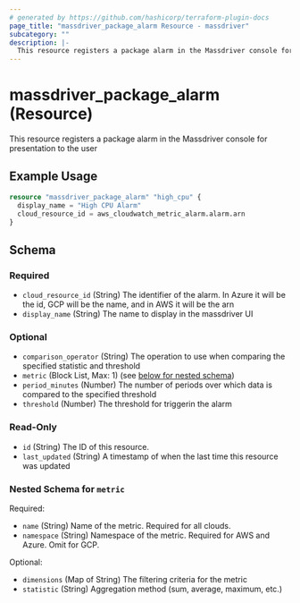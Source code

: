```yaml
---
# generated by https://github.com/hashicorp/terraform-plugin-docs
page_title: "massdriver_package_alarm Resource - massdriver"
subcategory: ""
description: |-
  This resource registers a package alarm in the Massdriver console for presentation to the user
---
```


# massdriver_package_alarm (Resource)

This resource registers a package alarm in the Massdriver console for presentation to the user

## Example Usage

```terraform
resource "massdriver_package_alarm" "high_cpu" {
  display_name = "High CPU Alarm"
  cloud_resource_id = aws_cloudwatch_metric_alarm.alarm.arn
}
```

<!-- schema generated by tfplugindocs -->
## Schema

### Required

- `cloud_resource_id` (String) The identifier of the alarm. In Azure it will be the id, GCP will be the name, and in AWS it will be the arn
- `display_name` (String) The name to display in the massdriver UI

### Optional

- `comparison_operator` (String) The operation to use when comparing the specified statistic and threshold
- `metric` (Block List, Max: 1) (see [below for nested schema](#nestedblock--metric))
- `period_minutes` (Number) The number of periods over which data is compared to the specified threshold
- `threshold` (Number) The threshold for triggerin the alarm

### Read-Only

- `id` (String) The ID of this resource.
- `last_updated` (String) A timestamp of when the last time this resource was updated

<a id="nestedblock--metric"></a>
### Nested Schema for `metric`

Required:

- `name` (String) Name of the metric. Required for all clouds.
- `namespace` (String) Namespace of the metric. Required for AWS and Azure. Omit for GCP.

Optional:

- `dimensions` (Map of String) The filtering criteria for the metric
- `statistic` (String) Aggregation method (sum, average, maximum, etc.)
